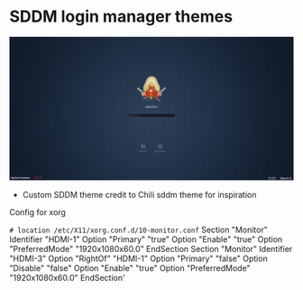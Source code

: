 # SDDM login manager themes 
![Image of Lockscreen](preview.png)

* Custom SDDM theme credit to Chili sddm theme for inspiration

Config for xorg

`# location /etc/X11/xorg.conf.d/10-monitor.conf`
Section "Monitor"
Identifier  "HDMI-1"
Option      "Primary"  "true"
Option      "Enable"   "true"
Option      "PreferredMode" "1920x1080x60.0"
EndSection
Section "Monitor"
Identifier  "HDMI-3"
Option      "RightOf" "HDMI-1"
Option      "Primary"  "false"
Option      "Disable"  "false"
Option      "Enable"   "true"
Option      "PreferredMode" "1920x1080x60.0"
EndSection'

